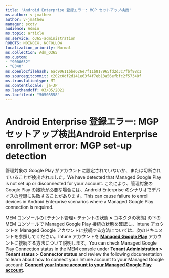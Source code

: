 ```yaml
---
title: 'Android Enterprise 登録エラー: MGP セットアップ検出'
ms.author: v-jmathew
author: v-jmathew
manager: scotv
audience: Admin
ms.topic: article
ms.service: o365-administration
ROBOTS: NOINDEX, NOFOLLOW
localization_priority: Normal
ms.collection: Adm_O365
ms.custom:
- "9000652"
- "8340"
ms.openlocfilehash: 6ac90611bbe626e7f11b817965fd2d3c7fbf98c1
ms.sourcegitcommit: c202c0df2d141e63f4f7eb13a56efbfc2f57348f
ms.translationtype: MT
ms.contentlocale: ja-JP
ms.lasthandoff: 03/05/2021
ms.locfileid: "50508558"
---
```

# <a name="android-enterprise-enrollment-error-mgp-set-up-detection"></a><span data-ttu-id="cb95e-102">Android Enterprise 登録エラー: MGP セットアップ検出</span><span class="sxs-lookup"><span data-stu-id="cb95e-102">Android Enterprise enrollment error: MGP set-up detection</span></span>

<span data-ttu-id="cb95e-103">管理対象の Google Play がアカウントに設定されていないか、または切断されていることが検出されました。</span><span class="sxs-lookup"><span data-stu-id="cb95e-103">We have detected that Managed Google Play is not set up or disconnected for your account.</span></span> <span data-ttu-id="cb95e-104">これにより、管理対象の Google Play の接続が必要な場合には、Android Enterprise のシナリオでデバイスの登録に失敗することがあります。</span><span class="sxs-lookup"><span data-stu-id="cb95e-104">This can cause failure to enroll devices in Android Enterprise scenarios where a Managed Google Play connection is required.</span></span>

<span data-ttu-id="cb95e-105">MEM コンソールの [テナント管理> テナントの状態 **>** コネクタの状態] の下の MEM コンソールで Managed Google Play 接続の状態を確認し、Intune アカウントを Managed Google アカウントに接続する方法については、次のドキュメントを参照してください。Intune アカウントを **[Managed Google Play](https://docs.microsoft.com/mem/intune/enrollment/connect-intune-android-enterprise)** アカウントに接続する方法について説明します。</span><span class="sxs-lookup"><span data-stu-id="cb95e-105">You can check Managed Google Play Connection status in the MEM console under **Tenant Administration > Tenant status > Connector status** and review the following documentation to learn about how to connect your Intune account to your Managed Google account: **[Connect your Intune account to your Managed Google Play account](https://docs.microsoft.com/mem/intune/enrollment/connect-intune-android-enterprise)**.</span></span>
